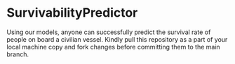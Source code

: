 # SurvivabilityPredictor
Using our models, anyone can successfully predict the survival rate of people on board a civilian vessel. 
Kindly pull this repository as a part of your local machine copy and fork changes before committing them to the main branch. 
